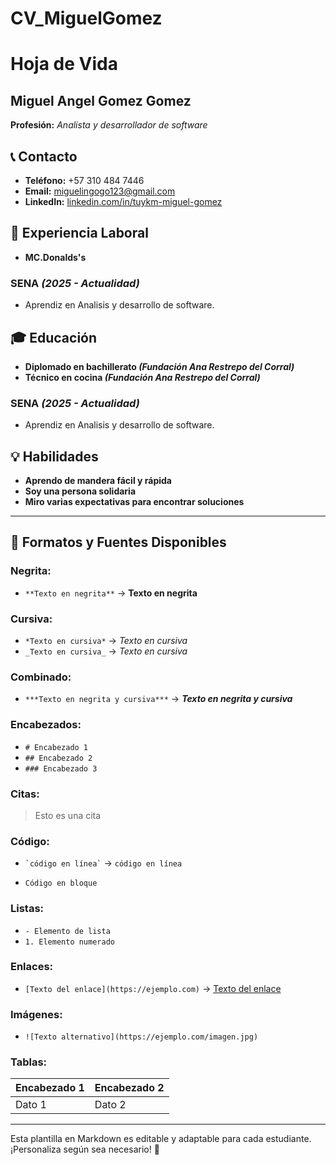 # CV_MiguelGomez
# Hoja de Vida

## Miguel Angel Gomez Gomez
**Profesión:** _Analista y desarrollador de software_

## 📞 Contacto
- **Teléfono:** +57 310 484 7446
- **Email:** [miguelingogo123@gmail.com](mailto:miguelingogo123@gmail.com)
- **LinkedIn:** [linkedin.com/in/tuykm-miguel-gomez](https://www.linkedin.com/in/tuykm-miguel-gomez-a8a524379/)

## 🏢 Experiencia Laboral
- **MC.Donalds's**
### **SENA _(2025 - Actualidad)_**
- Aprendiz en Analisis y desarrollo de software.

## 🎓 Educación
- **Diplomado en bachillerato _(Fundación Ana Restrepo del Corral)_**
- **Técnico en cocina _(Fundación Ana Restrepo del Corral)_**
### **SENA _(2025 - Actualidad)_**
- Aprendiz en Analisis y desarrollo de software.

## 💡 Habilidades
- **Aprendo de mandera fácil y rápida**
- **Soy una persona solidaria**
- **Miro varias expectativas para encontrar soluciones**

---

## 🎨 Formatos y Fuentes Disponibles

### **Negrita:**
- `**Texto en negrita**` → **Texto en negrita**

### **Cursiva:**
- `*Texto en cursiva*` → *Texto en cursiva*
- `_Texto en cursiva_` → _Texto en cursiva_

### **Combinado:**
- `***Texto en negrita y cursiva***` → ***Texto en negrita y cursiva***

### **Encabezados:**
- `# Encabezado 1`
- `## Encabezado 2`
- `### Encabezado 3`

### **Citas:**
> Esto es una cita

### **Código:**
- `` `código en línea` `` → `código en línea`
- ```
  Código en bloque
  ```

### **Listas:**
- `- Elemento de lista`
- `1. Elemento numerado`

### **Enlaces:**
- `[Texto del enlace](https://ejemplo.com)` → [Texto del enlace](https://ejemplo.com)

### **Imágenes:**
- `![Texto alternativo](https://ejemplo.com/imagen.jpg)`

### **Tablas:**
| Encabezado 1 | Encabezado 2 |
|-------------|-------------|
| Dato 1     | Dato 2      |

---

Esta plantilla en Markdown es editable y adaptable para cada estudiante. ¡Personaliza según sea necesario! 🎯

